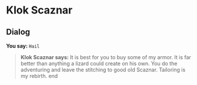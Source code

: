# Klok Scaznar
## Dialog

**You say:** `Hail`



>**Klok Scaznar says:** It is best for you to buy some of my armor.  It is far better than anything a lizard could create on his own.  You do the adventuring and leave the stitching to good old Scaznar.  Tailoring is my rebirth.
end





